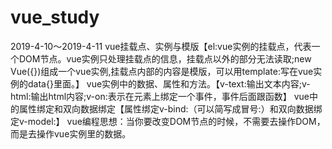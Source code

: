 # vue_study
2019-4-10～2019-4-11
vue挂载点、实例与模版【el:vue实例的挂载点，代表一个DOM节点。vue实例只处理挂载点的信息，挂载点以外的部分无法读取;new Vue({})组成一个vue实例,挂载点内部的内容是模版，可以用template:写在vue实例的data{}里面。】
vue实例中的数据、属性和方法。【v-text:输出文本内容;v-html:输出html内容;v-on:表示在元素上绑定一个事件，事件后面跟函数】
vue中的属性绑定和双向数据绑定【属性绑定v-bind:（可以简写成冒号:）和双向数据绑定v-model:】
vue编程思想：当你要改变DOM节点的时候，不需要去操作DOM，而是去操作vue实例里的数据。
